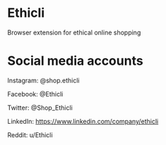 # Ethicli
Browser extension for ethical online shopping

# Social media accounts
Instagram: @shop.ethicli

Facebook: @Ethicli

Twitter: @Shop_Ethicli 

LinkedIn: https://www.linkedin.com/company/ethicli

Reddit: u/Ethicli
